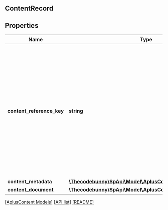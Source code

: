 ## ContentRecord

## Properties

Name | Type | Description | Notes
------------ | ------------- | ------------- | -------------
**content_reference_key** | **string** | A unique reference key for the A+ Content document. A content reference key cannot form a permalink and may change in the future. A content reference key is not guaranteed to match any A+ content identifier. |
**content_metadata** | [**\Thecodebunny\SpApi\Model\AplusContent\ContentMetadata**](ContentMetadata.md) |  | [optional]
**content_document** | [**\Thecodebunny\SpApi\Model\AplusContent\ContentDocument**](ContentDocument.md) |  | [optional]

[[AplusContent Models]](../) [[API list]](../../Api) [[README]](../../../README.md)
